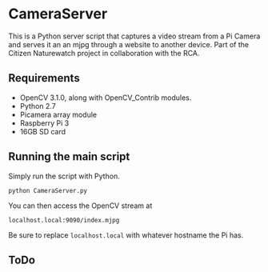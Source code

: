 # CameraServer

This is a Python server script that captures a video stream from a Pi Camera and serves it an an mjpg through a website to another device. Part of the Citizen Naturewatch project in collaboration with the RCA.

## Requirements

- OpenCV 3.1.0, along with OpenCV_Contrib modules. 
- Python 2.7
- Picamera array module
- Raspberry Pi 3
- 16GB SD card

## Running the main script

Simply run the script with Python. 

	python CameraServer.py
	
You can then access the OpenCV stream at

	localhost.local:9090/index.mjpg
	
Be sure to replace `localhost.local` with whatever hostname the Pi has.

## ToDo
